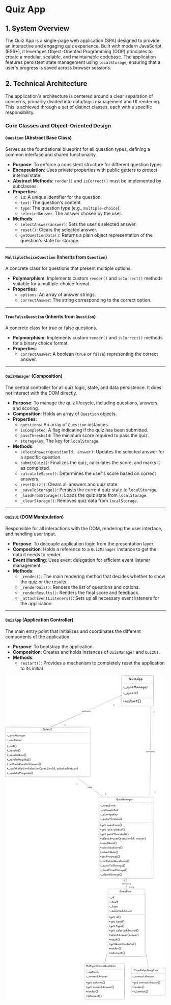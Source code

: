 # Quiz App

## 1. System Overview

The Quiz App is a single-page web application (SPA) designed to provide an interactive and engaging quiz experience. Built with modern JavaScript (ES6+), it leverages Object-Oriented Programming (OOP) principles to create a modular, scalable, and maintainable codebase. The application features persistent state management using `localStorage`, ensuring that a user's progress is saved across browser sessions.

## 2. Technical Architecture

The application's architecture is centered around a clear separation of concerns, primarily divided into data/logic management and UI rendering. This is achieved through a set of distinct classes, each with a specific responsibility.

### Core Classes and Object-Oriented Design

#### `Question` (Abstract Base Class)
Serves as the foundational blueprint for all question types, defining a common interface and shared functionality.

*   **Purpose**: To enforce a consistent structure for different question types.
*   **Encapsulation**: Uses private properties with public getters to protect internal state.
*   **Abstract Methods**: `render()` and `isCorrect()` must be implemented by subclasses.
*   **Properties**:
    *   `id`: A unique identifier for the question.
    *   `text`: The question's content.
    *   `type`: The question type (e.g., `multiple-choice`).
    *   `selectedAnswer`: The answer chosen by the user.
*   **Methods**:
    *   `selectAnswer(answer)`: Sets the user's selected answer.
    *   `reset()`: Clears the selected answer.
    *   `getQuestionData()`: Returns a plain object representation of the question's state for storage.

---

#### `MultipleChoiceQuestion` (Inherits from `Question`)
A concrete class for questions that present multiple options.

*   **Polymorphism**: Implements custom `render()` and `isCorrect()` methods suitable for a multiple-choice format.
*   **Properties**:
    *   `options`: An array of answer strings.
    *   `correctAnswer`: The string corresponding to the correct option.

---

#### `TrueFalseQuestion` (Inherits from `Question`)
A concrete class for true or false questions.

*   **Polymorphism**: Implements custom `render()` and `isCorrect()` methods for a binary choice format.
*   **Properties**:
    *   `correctAnswer`: A boolean (`true` or `false`) representing the correct answer.

---

#### `QuizManager` (Composition)
The central controller for all quiz logic, state, and data persistence. It does not interact with the DOM directly.

*   **Purpose**: To manage the quiz lifecycle, including questions, answers, and scoring.
*   **Composition**: Holds an array of `Question` objects.
*   **Properties**:
    *   `questions`: An array of `Question` instances.
    *   `isCompleted`: A flag indicating if the quiz has been submitted.
    *   `passThreshold`: The minimum score required to pass the quiz.
    *   `storageKey`: The key for `localStorage`.
*   **Methods**:
    *   `selectAnswer(questionId, answer)`: Updates the selected answer for a specific question.
    *   `submitQuiz()`: Finalizes the quiz, calculates the score, and marks it as completed.
    *   `calculateScore()`: Determines the user's score based on correct answers.
    *   `resetQuiz()`: Clears all answers and quiz state.
    *   `_saveToStorage()`: Persists the current quiz state to `localStorage`.
    *   `_loadFromStorage()`: Loads the quiz state from `localStorage`.
    *   `_clearStorage()`: Removes quiz data from `localStorage`.

---

#### `QuizUI` (DOM Manipulation)
Responsible for all interactions with the DOM, rendering the user interface, and handling user input.

*   **Purpose**: To decouple application logic from the presentation layer.
*   **Composition**: Holds a reference to a `QuizManager` instance to get the data it needs to render.
*   **Event Handling**: Uses event delegation for efficient event listener management.
*   **Methods**:
    *   `_render()`: The main rendering method that decides whether to show the quiz or the results.
    *   `_renderQuiz()`: Renders the list of questions and options.
    *   `_renderResults()`: Renders the final score and feedback.
    *   `_attachEventListeners()`: Sets up all necessary event listeners for the application.

---

#### `QuizApp` (Application Controller)
The main entry point that initializes and coordinates the different components of the application.

*   **Purpose**: To bootstrap the application.
*   **Composition**: Creates and holds instances of `QuizManager` and `QuizUI`.
*   **Methods**:
    *   `restart()`: Provides a mechanism to completely reset the application to its initial


![alt text](image.png)